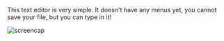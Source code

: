 This text editor is very simple.  It doesn't have any menus yet, you cannot save your file, but you can type in it!

![screencap](https://github.com/sitting-duck/stuff/blob/master/Messing%20With%20wxPython/simple%20text%20editor/screencap.jpg)
